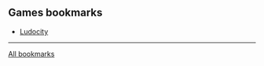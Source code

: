 ## Games bookmarks

- [Ludocity](/bookmarks/games/ludocity.md)

---

[All bookmarks](/bookmarks.md)
